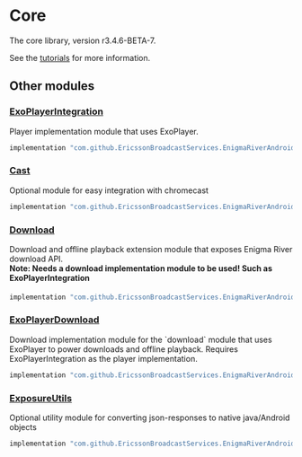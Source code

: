 # Core

The core library, version r3.4.6-BETA-7.

See the [tutorials](tutorials/index.md) for more information.

## Other modules

### [ExoPlayerIntegration](https://github.com/EricssonBroadcastServices/EnigmaRiverAndroidExoPlayerIntegration/tree/r3.4.6-BETA-7)

<p>Player implementation module that uses ExoPlayer.</p>

```gradle
implementation "com.github.EricssonBroadcastServices.EnigmaRiverAndroid:exoplayerintegration:r3.4.6-BETA-7"
```

### [Cast](https://github.com/EricssonBroadcastServices/EnigmaRiverAndroidCast/tree/r3.4.6-BETA-7)

<p>Optional module for easy integration with chromecast</p>

```gradle
implementation "com.github.EricssonBroadcastServices.EnigmaRiverAndroid:cast:r3.4.6-BETA-7"
```

### [Download](https://github.com/EricssonBroadcastServices/EnigmaRiverAndroidDownload/tree/r3.4.6-BETA-7)

<p>Download and offline playback extension module that exposes Enigma River download API.</p>
<h4 style="margin-top: -1em">Note: Needs a download implementation module to be used! Such as ExoPlayerIntegration</h4>

```gradle
implementation "com.github.EricssonBroadcastServices.EnigmaRiverAndroid:download:r3.4.6-BETA-7"
```

### [ExoPlayerDownload](https://github.com/EricssonBroadcastServices/EnigmaRiverAndroidExoPlayerDownload/tree/r3.4.6-BETA-7)

<p>Download implementation module for the `download` module that uses ExoPlayer to power downloads and offline playback. Requires ExoPlayerIntegration as the player implementation.</p>

```gradle
implementation "com.github.EricssonBroadcastServices.EnigmaRiverAndroid:exoPlayerDownload:r3.4.6-BETA-7"
```

### [ExposureUtils](https://github.com/EricssonBroadcastServices/EnigmaRiverAndroidExposureUtils/tree/r3.4.6-BETA-7)

<p>Optional utility module for converting json-responses to native java/Android objects</p>

```gradle
implementation "com.github.EricssonBroadcastServices.EnigmaRiverAndroid:exposureUtils:r3.4.6-BETA-7"
```